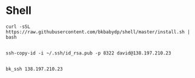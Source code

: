 # Shell

	curl -sSL https://raw.githubusercontent.com/bkbabydp/shell/master/install.sh | bash


	ssh-copy-id -i ~/.ssh/id_rsa.pub -p 8322 david@138.197.210.23


	bk_ssh 138.197.210.23


